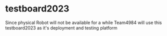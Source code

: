 # testboard2023
Since physical Robot will not be available for a while Team4984 will use
  this testboard2023 as it's deployment and testing platform
